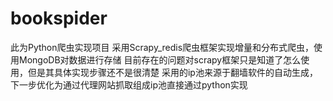 # bookspider
此为Python爬虫实现项目
采用Scrapy_redis爬虫框架实现增量和分布式爬虫，使用MongoDB对数据进行存储
目前存在的问题对scrapy框架只是知道了怎么使用，但是其具体实现步骤还不是很清楚
采用的ip池来源于翻墙软件的自动生成，下一步优化为通过代理网站抓取组成ip池直接通过python实现
